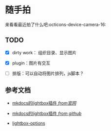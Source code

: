 # 随手拍

来看看最近拍了什么吧:octicons-device-camera-16:

## TODO

- [x] dirty work： 组织目录、显示图片

- [x] plugin：图片有交互

- [ ] 排版：可以自动将图片排列，js脚本？

## 参考文档

- [mkdocs的lightbox插件 *from官网*](https://squidfunk.github.io/mkdocs-material/reference/images/#lightbox)

- [mkdocs的lightbox插件 *from github*](https://github.com/blueswen/mkdocs-glightbox)

- [lightbox-options](https://github.com/biati-digital/glightbox#lightbox-options)
